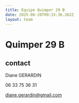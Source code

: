 ```yaml
---
title: Équipe Quimper 29 B
date: 2025-06-20T09:33:36.262Z
layout: team
---
```


# Quimper 29 B



## contact 

Diane GERARDIN

06 33 75 36 31

diane.gerardin@gmail.com


